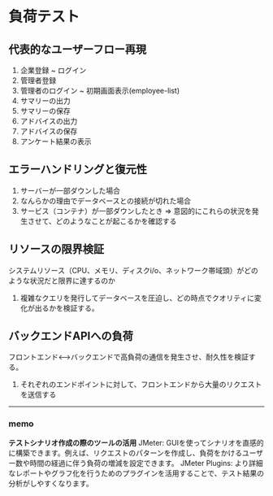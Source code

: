 # 負荷テスト

## 代表的なユーザーフロー再現
1. 企業登録 ~ ログイン
2. 管理者登録
3. 管理者のログイン ~ 初期画面表示(employee-list)
4. サマリーの出力
5. サマリーの保存
6. アドバイスの出力
7. アドバイスの保存
8. アンケート結果の表示

## エラーハンドリングと復元性
1. サーバーが一部ダウンした場合
2. なんらかの理由でデータベースとの接続が切れた場合
3. サービス（コンテナ）が一部ダウンしたとき
=> 意図的にこれらの状況を発生させて、どのようなことが起こるかを確認する

## リソースの限界検証
システムリソース（CPU、メモリ、ディスクi/o、ネットワーク帯域頭）がどのような状況だと限界に達するのか
1. 複雑なクエリを発行してデータベースを圧迫し、どの時点でクオリティに変化が出るかを検証する。

## バックエンドAPIへの負荷
フロントエンド<-->バックエンドで高負荷の通信を発生させ、耐久性を検証する。
1. それぞれのエンドポイントに対して、フロントエンドから大量のリクエストを送信する

***
### memo
**テストシナリオ作成の際のツールの活用**
JMeter: GUIを使ってシナリオを直感的に構築できます。例えば、リクエストのパターンを作成し、負荷をかけるユーザー数や時間の経過に伴う負荷の増減を設定できます。
JMeter Plugins: より詳細なレポートやグラフ化を行うためのプラグインを活用することで、テスト結果の分析がしやすくなります。